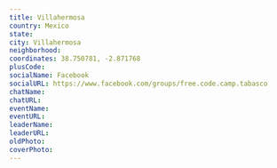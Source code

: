 ```yaml
---
title: Villahermosa
country: Mexico
state: 
city: Villahermosa
neighborhood: 
coordinates: 38.750781, -2.871768
plusCode:
socialName: Facebook
socialURL: https://www.facebook.com/groups/free.code.camp.tabasco
chatName:
chatURL:
eventName:
eventURL:
leaderName:
leaderURL:
oldPhoto: 
coverPhoto:
---
```


